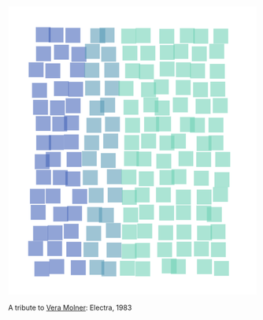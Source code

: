 ![preview](artegenerativa.png)

A tribute to [Vera Molner](https://images.squarespace-cdn.com/content/v1/55fb5ba0e4b0f81e4e52f39a/bb640be3-a7ea-4552-97d7-83c7b78b7021/65b125c4b488888d2e3b67ca_5_Vera+MOLNAR_Electra_1983_courtesy+of+MNB+Arts+and+Culture.jpg?format=2500w): Electra, 1983
